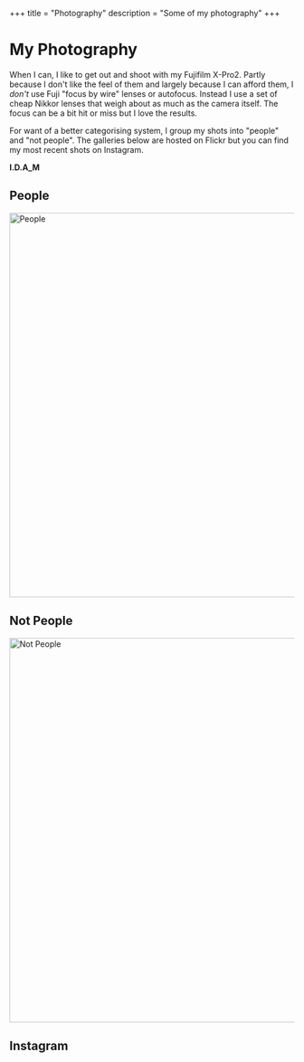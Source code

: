 +++
title = "Photography"
description = "Some of my photography"
+++

# My Photography

When I can, I like to get out and shoot with my Fujifilm X-Pro2. Partly because
I don't like the feel of them and largely because I can afford them, I _don't_
use Fuji "focus by wire" lenses or autofocus. Instead I use a set of cheap
Nikkor lenses that weigh about as much as the camera itself. The focus can be a
bit hit or miss but I love the results.

For want of a better categorising system, I group my shots into "people" and
"not people". The galleries below are hosted on Flickr but you can find my most
recent shots on Instagram.

<b>I.D.A_M</b>

## People
<a data-flickr-embed="true" href="https://www.flickr.com/photos/sminez/albums/72157654880394505" title="People"><img src="https://farm5.staticflickr.com/4586/37448168554_9437d8a5bf_b.jpg" width="1024" height="680" alt="People"></a><script async src="//embedr.flickr.com/assets/client-code.js" charset="utf-8"></script>

## Not People
<a data-flickr-embed="true" href="https://www.flickr.com/photos/sminez/albums/72157654872160221" title="Not People"><img src="https://farm5.staticflickr.com/4450/37447502844_37ef3c4d2e_b.jpg" width="1024" height="680" alt="Not People"></a><script async src="//embedr.flickr.com/assets/client-code.js" charset="utf-8"></script>

## Instagram
<blockquote
  class="instagram-media"
  data-instgrm-permalink="https://www.instagram.com/p/CHxyeplHfPg/?utm_source=ig_embed&amp;utm_campaign=loading"
  data-instgrm-version="13"
></blockquote>
<script async src="//platform.instagram.com/en_US/embeds.js"></script>
